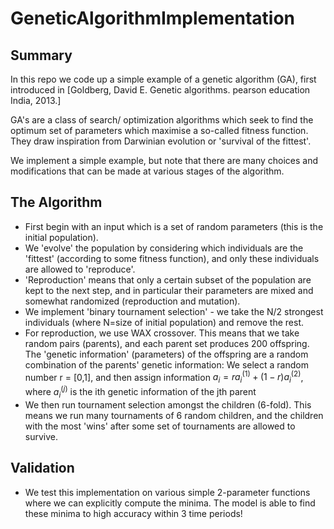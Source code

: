 # GeneticAlgorithmImplementation

## Summary
In this repo we code up a simple example of a genetic algorithm (GA), first introduced in [Goldberg, David E. Genetic algorithms. pearson education India, 2013.]

GA's are a class of search/ optimization algorithms which seek to find the optimum set of parameters which maximise a so-called fitness function. They draw inspiration from Darwinian evolution or 'survival of the fittest'.

We implement a simple example, but note that there are many choices and modifications that can be made at various stages of the algorithm.

## The Algorithm
- First begin with an input which is a set of random parameters (this is the initial population). 
- We 'evolve' the population by considering which individuals are the 'fittest' (according to some fitness function), and only these individuals are allowed to 'reproduce'.
- 'Reproduction' means that only a certain subset of the population are kept to the next step, and in particular their parameters are mixed and somewhat randomized (reproduction and mutation).
- We implement 'binary tournament selection' - we take the N/2 strongest individuals (where N=size of initial population) and remove the rest.
- For reproduction, we use WAX crossover. This means that we take random pairs (parents), and each parent set produces 200 offspring. The 'genetic information' (parameters) of the offspring are a random combination of the parents' genetic information: We select a random number r = [0,1], and then assign information $a_i = r a_i^{(1)} + (1-r) a_i ^{(2)}$, where $a_i^{(j)}$ is the ith genetic information of the jth parent
- We then run tournament selection amongst the children (6-fold). This means we run many tournaments of 6 random children, and the children with the most 'wins' after some set of tournaments are allowed to survive.

## Validation
- We test this implementation on various simple 2-parameter functions where we can explicitly compute the minima. The model is able to find these minima to high accuracy within 3 time periods!